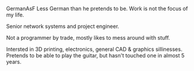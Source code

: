 GermanAsF
Less German than he pretends to be.
Work is not the focus of my life.

Senior network systems and project engineer.

Not a programmer by trade, mostly likes to mess around with stuff.

Intersted in 3D printing, electronics, general CAD & graphics sillinesses.
Pretends to be able to play the guitar, but hasn't touched one in almost 5 years.
